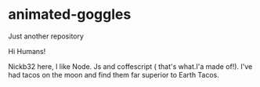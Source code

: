 # animated-goggles
Just another repository



Hi Humans!

Nickb32 here, I like Node. Js and coffescript ( that's what.I'a made of!). I've had tacos on the moon and find them far superior to Earth Tacos.
